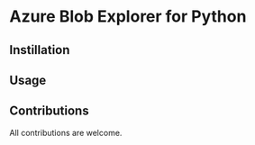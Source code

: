# Azure Blob Explorer for Python

## Instillation

## Usage

## Contributions

All contributions are welcome.
